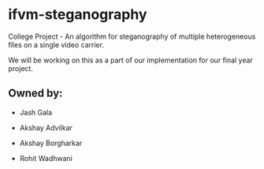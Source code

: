 # ifvm-steganography
College Project - An algorithm for steganography of multiple heterogeneous files on a single video carrier.

We will be working on this as a part of our implementation for our final year project.

Owned by:
--------
- Jash Gala

- Akshay Advilkar

- Akshay Borgharkar

- Rohit Wadhwani
